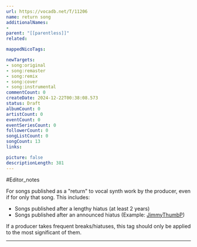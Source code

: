 ```yaml
---
url: https://vocadb.net/T/11206
name: return song
additionalNames: 
- 
parent: "[[parentless]]"
related:

mappedNicoTags:

newTargets:
- song:original
- song:remaster
- song:remix
- song:cover
- song:instrumental
commentCount: 0
createDate: 2024-12-22T00:38:08.573
status: Draft
albumCount: 0
artistCount: 0
eventCount: 0
eventSeriesCount: 0
followerCount: 0
songListCount: 0
songCount: 13
links: 

picture: false
descriptionLength: 381
---
```


#Editor_notes

For songs published as a "return" to vocal synth work by the producer, even if for only that song.
This includes:
- Songs published after a lengthy hiatus (at least 2 years)
- Songs published after an announced hiatus (Example: [JimmyThumbP](https://vocadb.net/S/3195))

If a producer takes frequent breaks/hiatuses, this tag should only be applied to the most significant of them.

---

